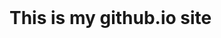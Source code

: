 <html>
<header>
    </header>
        <body>
    <h1>This is my github.io site</h1>
        </body>
</html>